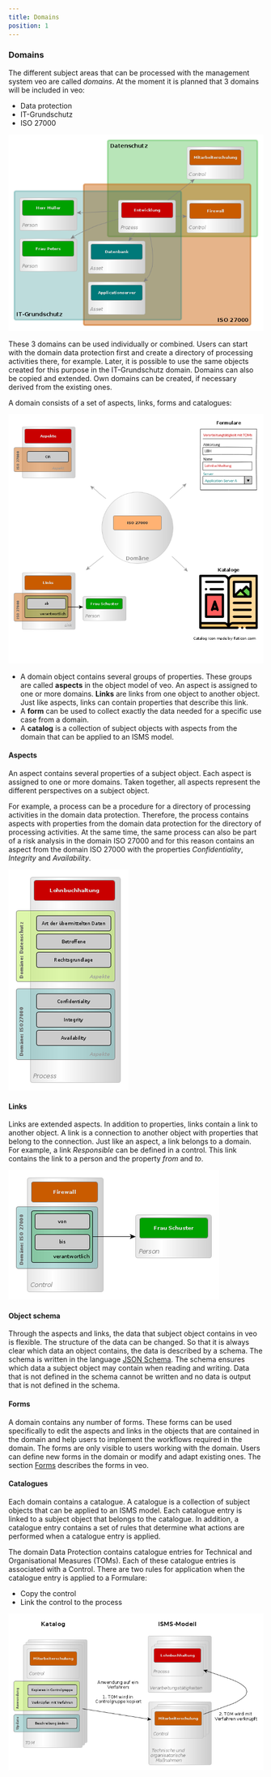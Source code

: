 ```yaml
---
title: Domains
position: 1
---
```


### Domains

The different subject areas that can be processed with the management system veo are called *domains*. At the moment it is planned that 3 domains will be included in veo:

* Data protection
* IT-Grundschutz
* ISO 27000

![veo-domains](media/veo-domains.png)

These 3 domains can be used individually or combined. Users can start with the domain data protection first and create a directory of processing activities there, for example.
Later, it is possible to use the same objects created for this purpose in the IT-Grundschutz domain. Domains can also be copied and extended. Own domains can be created, if necessary derived from the existing ones.

A domain consists of a set of aspects, links, forms and catalogues:

![veo-domaene](media/veo-domaene.png)

* A domain object contains several groups of properties. These groups are called **aspects** in the object model of veo. An aspect is assigned to one or more domains.
**Links** are links from one object to another object. Just like aspects, links can contain properties that describe this link.
* A **form** can be used to collect exactly the data needed for a specific use case from a domain.
* A **catalog** is a collection of subject objects with aspects from the domain that can be applied to an ISMS model.

#### Aspects

An aspect contains several properties of a subject object. Each aspect is assigned to one or more domains. Taken together, all aspects represent the different perspectives on a subject object.

For example, a process can be a procedure for a directory of processing activities in the domain data protection. Therefore, the process contains aspects with properties from the domain data protection for the directory of processing activities. At the same time, the same process can also be part of a risk analysis in the domain ISO 27000 and for this reason contains an aspect from the domain ISO 27000 with the properties *Confidentiality*, *Integrity* and *Availability*.

![veo-aspects](media/veo-aspekte.png)

#### Links

Links are extended aspects. In addition to properties, links contain a link to another object. A link is a connection to another object with properties that belong to the connection. Just like an aspect, a link belongs to a domain. For example, a link *Responsible* can be defined in a control. This link contains the link to a person and the property *from* and *to*.

![veo-links](media/veo-links.png)

#### Object schema

Through the aspects and links, the data that subject object contains in veo is flexible. The structure of the data can be changed. So that it is always clear which data an object contains, the data is described by a schema. The schema is written in the language [JSON Schema](https://json-schema.org/). The schema ensures which data a subject object may contain when reading and writing. Data that is not defined in the schema cannot be written and no data is output that is not defined in the schema.

#### Forms

A domain contains any number of forms. These forms can be used specifically to edit the aspects and links in the objects that are contained in the domain and help users to implement the workflows required in the domain. The forms are only visible to users working with the domain. Users can define new forms in the domain or modify and adapt existing ones. The section [Forms](forms) describes the forms in veo.

#### Catalogues

Each domain contains a catalogue. A catalogue is a collection of subject objects that can be applied to an ISMS model. Each catalogue entry is linked to a subject object that belongs to the catalogue. In addition, a catalogue entry contains a set of rules that determine what actions are performed when a catalogue entry is applied.

The domain Data Protection contains catalogue entries for Technical and Organisational Measures (TOMs). Each of these catalogue entries is associated with a <DocLink to="/object_model/objects#control">Control</DocLink>. There are two rules for application when the catalogue entry is applied to a <DocLink to="/object_model/objects#process">Formulare</DocLink>:

* Copy the control
* Link the control to the process

![veo-catalogues](media/veo-kataloge.png)
